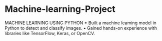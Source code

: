 # Machine-learning-Project
MACHINE LEARNING USING PYTHON * Built a machine leaming model in Python to detect and classify images. • Gained hands-on experience with libraries like TensorFlow, Keras, or OpenCV.
